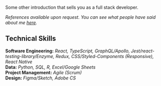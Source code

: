 Some other introduction that sells you as a full stack developer.

_References available upon request. You can see what people have said about me [here](https://github.com/mcclowes/mcclowes/blob/master/recommendations.md)._

## Technical Skills

**Software Engineering:** _React, TypeScript, GraphQL/Apollo, Jest/react-testing-library/Enzyme, Redux, CSS/Styled-Components (Responsive), React Native_  
**Data:** _Python, SQL, R, Excel/Google Sheets_  
**Project Management:** _Agile (Scrum)_  
**Design:** _Figma/Sketch, Adobe CS_
